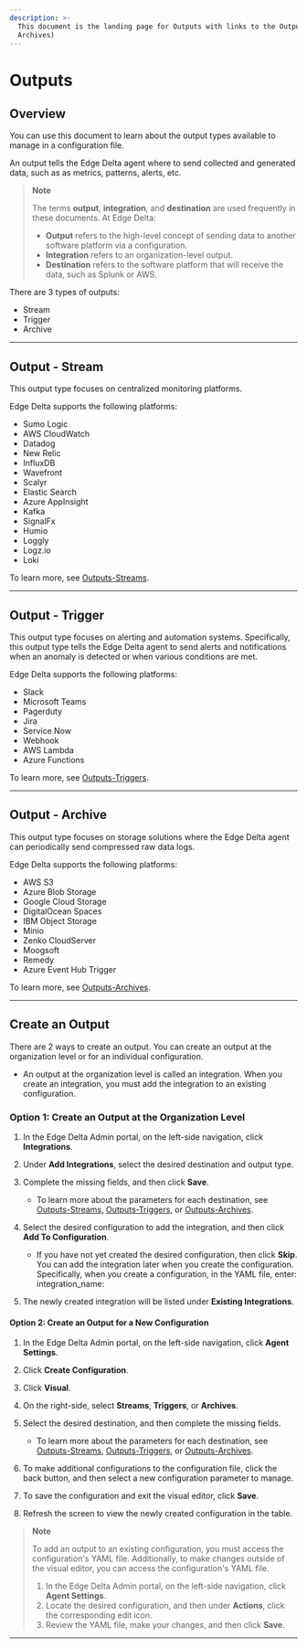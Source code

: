 ```yaml
---
description: >-
  This document is the landing page for Outputs with links to the Output types (Streaming, Triggers and
  Archives) 
---
```


# Outputs

## Overview

You can use this document to learn about the output types available to manage in a configuration file.

An output tells the Edge Delta agent where to send collected and generated data, such as as metrics, patterns, alerts, etc.

> **Note**
> 
> The terms **output**, **integration**, and **destination** are used frequently in these documents. At Edge Delta:
>   * **Output** refers to the high-level concept of sending data to another software platform via a configuration.
>   * **Integration** refers to an organization-level output. 
>   * **Destination** refers to the software platform that will receive the data, such as Splunk or AWS. 

There are 3 types of outputs:

  * Stream
  * Trigger
  * Archive

***

## Output - Stream 

This output type focuses on centralized monitoring platforms.

Edge Delta supports the following platforms: 

  * Sumo Logic 
  * AWS CloudWatch
  * Datadog
  * New Relic
  * InfluxDB
  * Wavefront
  * Scalyr
  * Elastic Search
  * Azure AppInsight
  * Kafka
  * SignalFx
  * Humio
  * Loggly
  * Logz.io
  * Loki

To learn more, see [Outputs-Streams](outputs-streams.md).

***

## Output - Trigger

This output type focuses on alerting and automation systems. Specifically, this output type tells the Edge Delta agent to send alerts and notifications when an anomaly is detected or when various conditions are met. 

Edge Delta supports the following platforms: 

  * Slack
  * Microsoft Teams
  * Pagerduty
  * Jira
  * Service Now
  * Webhook
  * AWS Lambda
  * Azure Functions

To learn more, see [Outputs-Triggers](outputs-triggers.md).

***

## Output - Archive

This output type focuses on storage solutions where the Edge Delta agent can periodically send compressed raw data logs.

Edge Delta supports the following platforms: 

  * AWS S3
  * Azure Blob Storage
  * Google Cloud Storage
  * DigitalOcean Spaces
  * IBM Object Storage
  * Minio
  * Zenko CloudServer
  * Moogsoft
  * Remedy
  * Azure Event Hub Trigger

To learn more, see [Outputs-Archives](outputs-archives.md).

***

## Create an Output

There are 2 ways to create an output. You can create an output at the organization level or for an individual configuration. 

  * An output at the organization level is called an integration. When you create an integration, you must add the integration to an existing configuration. 

### Option 1: Create an Output at the Organization Level

1. In the Edge Delta Admin portal, on the left-side navigation, click **Integrations**.
2. Under **Add Integrations**, select the desired destination and output type.
3. Complete the missing fields, and then click **Save**.

    * To learn more about the parameters for each destination, see [Outputs-Streams](outputs-streams.md), [Outputs-Triggers](outputs-triggers.md), or [Outputs-Archives](outputs-archives.md).
  
4. Select the desired configuration to add the integration, and then click **Add To Configuration**.

   * If you have not yet created the desired configuration, then click **Skip**. You can add the integration later when you create the configuration. Specifically, when you create a configuration, in the YAML file, enter: integration_name: <name of existing integration>  

5. The newly created integration will be listed under **Existing Integrations**. 

#### Option 2: Create an Output for a New Configuration

1. In the Edge Delta Admin portal, on the left-side navigation, click **Agent Settings**.
2. Click **Create Configuration**.
3. Click **Visual**.
4. On the right-side, select **Streams**, **Triggers**, or **Archives**.
5. Select the desired destination, and then complete the missing fields. 

    * To learn more about the parameters for each destination, see [Outputs-Streams](outputs-streams.md), [Outputs-Triggers](outputs-triggers.md), or [Outputs-Archives](outputs-archives.md).

6. To make additional configurations to the configuration file, click the back button, and then select a new configuration parameter to manage. 
7. To save the configuration and exit the visual editor, click **Save**. 
8. Refresh the screen to view the newly created configuration in the table. 

> **Note**
> 
> To add an output to an existing configuration, you must access the configuration's YAML file. Additionally, to make changes outside of the visual editor, you can access the configuration's YAML file.
> 
>  1. In the Edge Delta Admin portal, on the left-side navigation, click **Agent Settings**.
>  2. Locate the desired configuration, and then under **Actions**, click the corresponding edit icon.
>  3. Review the YAML file, make your changes, and then click **Save**.  

***
